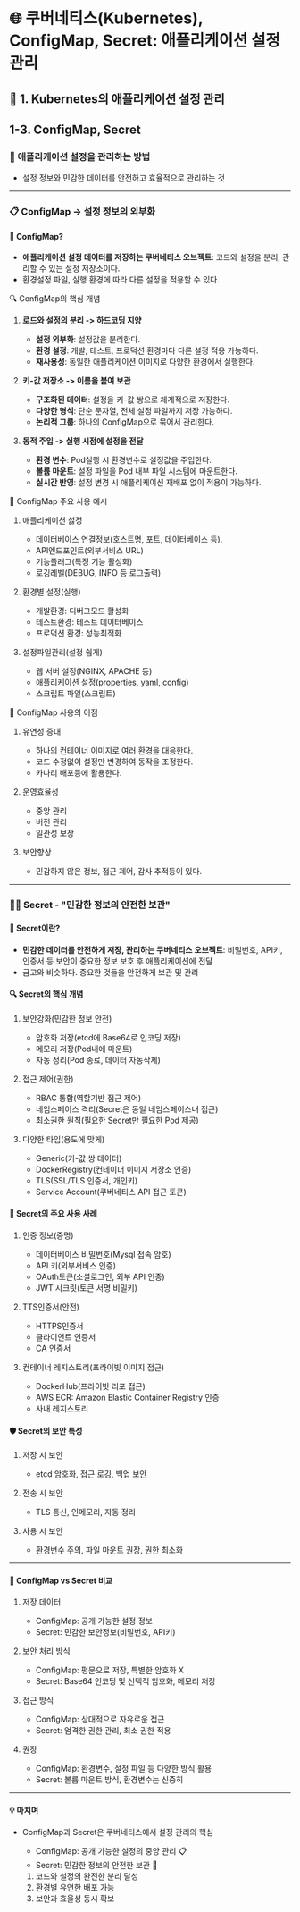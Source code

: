 # 🌐 쿠버네티스(Kubernetes), ConfigMap, Secret: 애플리케이션 설정 관리

## 🎯 1. Kubernetes의 애플리케이션 설정 관리

## 1-3. ConfigMap, Secret

### 🎯 애플리케이션 설정을 관리하는 방법

- 설정 정보와 민감한 데이터를 안전하고 효율적으로 관리하는 것

---

### 📋 ConfigMap -> 설정 정보의 외부화

#### 🚀 ConfigMap?

- **애플리케이션 설정 데이터를 저장하는 쿠버네티스 오브젝트**: 코드와 설정을 분리, 관리할 수 있는 설정 저장소이다.
- 환경설정 파일, 실행 환경에 따라 다른 설정을 적용할 수 있다.

🔍 ConfigMap의 핵심 개념

1. **로드와 설정의 분리 -> 하드코딩 지양**

   - **설정 외부화**: 설정값을 분리한다.
   - **환경 설정**: 개발, 테스트, 프로덕션 환경마다 다른 설정 적용 가능하다.
   - **재사용성**: 동일한 애플리케이션 이미지로 다양한 환경에서 실행한다.

2. **키-값 저장소 -> 이름을 붙여 보관**

   - **구조화된 데이터**: 설정을 키-값 쌍으로 체계적으로 저장한다.
   - **다양한 형식**: 단순 문자열, 전체 설정 파일까지 저장 가능하다.
   - **논리적 그룹**: 하나의 ConfigMap으로 묶어서 관리한다.

3. **동적 주입 -> 실행 시점에 설정을 전달**
   - **환경 변수**: Pod실행 시 환경변수로 설정값을 주입한다.
   - **볼륨 마운트**: 설정 파일을 Pod 내부 파일 시스템에 마운트한다.
   - **실시간 반영**: 설정 변경 시 애플리케이션 재배포 없이 적용이 가능하다.

🤔 ConfigMap 주요 사용 예시

1. 애플리케이션 섫정

   - 데이터베이스 연결정보(호스트명, 포트, 데이터베이스 등).
   - API엔드포인트(외부서비스 URL)
   - 기능플래그(특정 기능 활성화)
   - 로깅레벨(DEBUG, INFO 등 로그출력)

2. 환경별 설정(실행)

   - 개발환경: 디버그모드 활성화
   - 테스트환경: 테스트 데이터베이스
   - 프로덕션 환경: 성능최적화

3. 설정파일관리(설정 쉽게)
   - 웹 서버 설정(NGINX, APACHE 등)
   - 애플리케이션 설정(properties, yaml, config)
   - 스크립트 파일(스크립트)

🤔 ConfigMap 사용의 이점

1. 유연성 증대

   - 하나의 컨테이너 이미지로 여러 환경을 대응한다.
   - 코드 수정없이 설정만 변경하여 동작을 조정한다.
   - 카나리 배포등에 활용한다.

2. 운영효율성

   - 중앙 관리
   - 버전 관리
   - 일관성 보장

3. 보안향상
   - 민감하지 않은 정보, 접근 제어, 감사 추적등이 있다.

---

### 🚦🔐 Secret - "민감한 정보의 안전한 보관"

#### 🚀 Secret이란?

- **민감한 데이터를 안전하게 저장, 관리하는 쿠버네티스 오브젝트**: 비밀번호, API키, 인증서 등 보안이 중요한 정보 보호 후 애플리케이션에 전달
- 금고와 비슷하다. 중요한 것들을 안전하게 보관 및 관리

#### 🔍 Secret의 핵심 개념

1. 보안강화(민감한 정보 안전)

   - 암호화 저장(etcd에 Base64로 인코딩 저장)
   - 메모리 저장(Pod내에 마운트)
   - 자동 정리(Pod 종료, 데이터 자동삭제)

2. 접근 제어(권한)

   - RBAC 통합(역할기반 접근 제어)
   - 네임스페이스 격리(Secret은 동일 네임스페이스내 접근)
   - 최소권한 원칙(필요한 Secret만 필요한 Pod 제공)

3. 다양한 타입(용도에 맞게)
   - Generic(키-값 쌍 데이터)
   - DockerRegistry(컨테이너 이미지 저장소 인증)
   - TLS(SSL/TLS 인증서, 개인키)
   - Service Account(쿠버네티스 API 접근 토큰)

#### 🎯 Secret의 주요 사용 사례

1. 인증 정보(증명)

   - 데이터베이스 비밀번호(Mysql 접속 암호)
   - API 키(외부서비스 인증)
   - OAuth토큰(소셜로그인, 외부 API 인증)
   - JWT 시크릿(토큰 서명 비밀키)

2. TTS인증서(안전)

   - HTTPS인증서
   - 클라이언트 인증서
   - CA 인증서

3. 컨테이너 레지스트리(프라이빗 이미지 접근)
   - DockerHub(프라이빗 리포 접근)
   - AWS ECR: Amazon Elastic Container Registry 인증
   - 사내 레지스토리

#### 🛡️ Secret의 보안 특성

1. 저장 시 보안

   - etcd 암호화, 접근 로깅, 백업 보안

2. 전송 시 보안

   - TLS 통신, 인메모리, 자동 정리

3. 사용 시 보안
   - 환경변수 주의, 파일 마운트 권장, 권한 최소화

---

#### 🔗 ConfigMap vs Secret 비교

1. 저장 데이터

   - ConfigMap: 공개 가능한 설정 정보
   - Secret: 민감한 보안정보(비밀번호, API키)

2. 보안 처리 방식

   - ConfigMap: 평문으로 저장, 특별한 암호화 X
   - Secret: Base64 인코딩 및 선택적 암호화, 메모리 저장

3. 접근 방식

   - ConfigMap: 상대적으로 자유로운 접근
   - Secret: 엄격한 권한 관리, 최소 권한 적용

4. 권장
   - ConfigMap: 환경변수, 설정 파일 등 다양한 방식 활용
   - Secret: 볼륨 마운트 방식, 환경변수는 신중히

---

#### 💡 마치며

- ConfigMap과 Secret은 쿠버네티스에서 설정 관리의 핵심

  - ConfigMap: 공개 가능한 설정의 중앙 관리 📋
  - Secret: 민감한 정보의 안전한 보관 🔐

  1. 코드와 설정의 완전한 분리 달성
  2. 환경별 유연한 배포 가능
  3. 보안과 효율성 동시 확보
